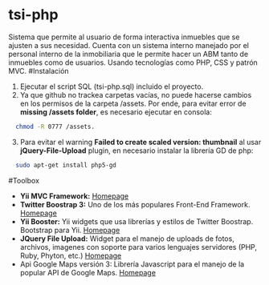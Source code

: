 tsi-php
=======

Sistema que permite al usuario de forma interactiva inmuebles que se ajusten a sus necesidad. Cuenta con un sistema interno manejado por el personal interno de la inmobiliaria que le permite hacer un ABM tanto de inmuebles como de usuarios. Usando tecnologías como PHP, CSS y patrón MVC.
#Instalación

1. Ejecutar el script SQL (tsi-php.sql) incluido el proyecto.
2. Ya que github no trackea carpetas vacías, no puede hacerse cambios en los permisos de la carpeta /assets. Por ende, para evitar error de **missing /assets folder**, es necesario ejecutar en consola:  

```bash
  chmod -R 0777 /assets.
```
3. Para evitar el warning **Failed to create scaled version: thumbnail** al usar **jQuery-File-Upload** plugin, en necesario instalar la librería GD de php:

```bash
  sudo apt-get install php5-gd
```

#Toolbox

+ **Yii MVC Framework:** [Homepage](https://www.yiiframework.com/)
+ **Twitter Boostrap 3:** Uno de los más populares Front-End Framework. [Homepage](https://getbootstrap.com/)
+ **Yii Booster:** Yii widgets que usa librerías y estilos de Twitter Boostrap. Bootstrap para Yii. [Homepage](https://yiibooster.clevertech.biz/)
+ **JQuery File Upload:** Widget para el manejo de uploads de fotos, archivos, imagenes con soporte para varios lenguajes servidores (PHP, Ruby, Phyton, etc.) [Homepage](https://blueimp.github.io/jQuery-File-Upload/)
+ Api Google Maps versión 3: Librería Javascript para el manejo de la popular API de Google Maps. [Homepage](https://developers.google.com/maps/documentation/javascript/?hl=es)



